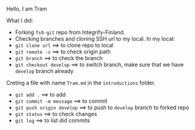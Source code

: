 Hello, I am Tram

What I did:
- Forking `fs9-git` repo from Integrify-Finland.
- Checking branches and cloning SSH url to my local.
In my local:
- `git clone url` ==> to clone repo to local
- `git remote -v` ==> to check origin path 
- `git branch` ==> to check the branch
- `git checkout develop` ==> to switch branch, make sure that we have `develop` branch already

Creting a file with name `Tram.md` in the `introductions` folder.
- `git add .` ==> to add 
- `git commit -m message` ==> to commit
- `git push origin develop` ==> to push to `develop` branch to forked repo
- `git status` ==> to check changes
- `git log` ==> to list did commits
